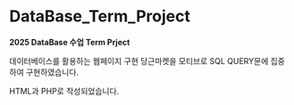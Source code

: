 # DataBase_Term_Project

**2025 DataBase 수업 Term Prject**

데이터베이스를 활용하는 웹페이지 구현
당근마켓을 모티브로 SQL QUERY문에 집중하여 구현하였습니다.

HTML과 PHP로 작성되었습니다.
